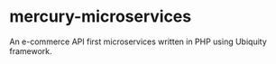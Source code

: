 # mercury-microservices
An e-commerce API first microservices written in PHP using Ubiquity framework. 
